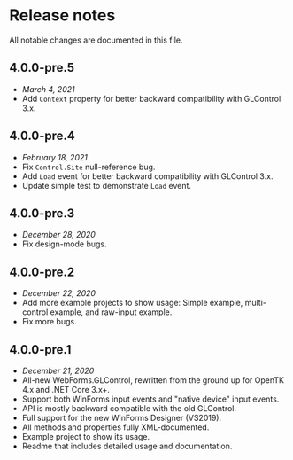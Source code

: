 # Release notes

All notable changes are documented in this file.

## 4.0.0-pre.5
- _March 4, 2021_
- Add `Context` property for better backward compatibility with GLControl 3.x.

## 4.0.0-pre.4
- _February 18, 2021_
- Fix `Control.Site` null-reference bug.
- Add `Load` event for better backward compatibility with GLControl 3.x.
- Update simple test to demonstrate `Load` event.

## 4.0.0-pre.3
- _December 28, 2020_
- Fix design-mode bugs.

## 4.0.0-pre.2
- _December 22, 2020_
- Add more example projects to show usage: Simple example, multi-control example, and raw-input example.
- Fix more bugs.

## 4.0.0-pre.1
- _December 21, 2020_
- All-new WebForms.GLControl, rewritten from the ground up for OpenTK 4.x and .NET Core 3.x+.
- Support both WinForms input events and "native device" input events.
- API is mostly backward compatible with the old GLControl.
- Full support for the new WinForms Designer (VS2019).
- All methods and properties fully XML-documented.
- Example project to show its usage.
- Readme that includes detailed usage and documentation.


